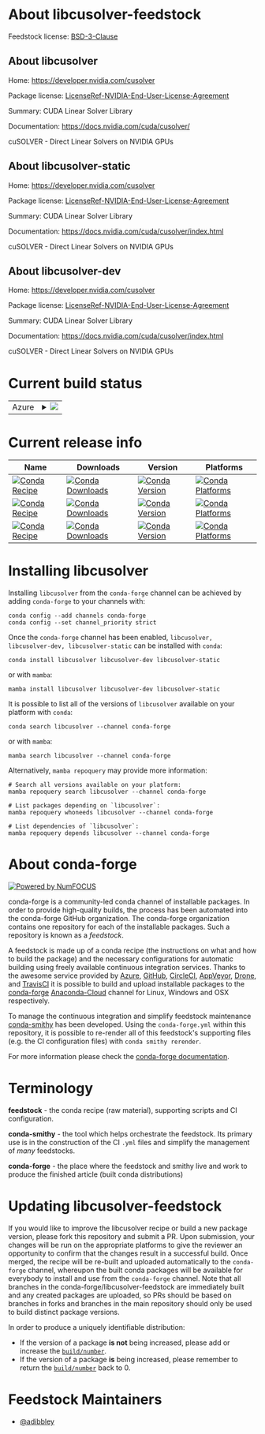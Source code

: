 About libcusolver-feedstock
===========================

Feedstock license: [BSD-3-Clause](https://github.com/conda-forge/libcusolver-feedstock/blob/main/LICENSE.txt)

About libcusolver
-----------------

Home: https://developer.nvidia.com/cusolver

Package license: [LicenseRef-NVIDIA-End-User-License-Agreement](https://docs.nvidia.com/cuda/eula/index.html)

Summary: CUDA Linear Solver Library

Documentation: https://docs.nvidia.com/cuda/cusolver/

cuSOLVER - Direct Linear Solvers on NVIDIA GPUs

About libcusolver-static
------------------------

Home: https://developer.nvidia.com/cusolver

Package license: [LicenseRef-NVIDIA-End-User-License-Agreement](https://docs.nvidia.com/cuda/eula/index.html)

Summary: CUDA Linear Solver Library

Documentation: https://docs.nvidia.com/cuda/cusolver/index.html

cuSOLVER - Direct Linear Solvers on NVIDIA GPUs

About libcusolver-dev
---------------------

Home: https://developer.nvidia.com/cusolver

Package license: [LicenseRef-NVIDIA-End-User-License-Agreement](https://docs.nvidia.com/cuda/eula/index.html)

Summary: CUDA Linear Solver Library

Documentation: https://docs.nvidia.com/cuda/cusolver/index.html

cuSOLVER - Direct Linear Solvers on NVIDIA GPUs


Current build status
====================


<table>
    
  <tr>
    <td>Azure</td>
    <td>
      <details>
        <summary>
          <a href="https://dev.azure.com/conda-forge/feedstock-builds/_build/latest?definitionId=19080&branchName=main">
            <img src="https://dev.azure.com/conda-forge/feedstock-builds/_apis/build/status/libcusolver-feedstock?branchName=main">
          </a>
        </summary>
        <table>
          <thead><tr><th>Variant</th><th>Status</th></tr></thead>
          <tbody><tr>
              <td>linux_64</td>
              <td>
                <a href="https://dev.azure.com/conda-forge/feedstock-builds/_build/latest?definitionId=19080&branchName=main">
                  <img src="https://dev.azure.com/conda-forge/feedstock-builds/_apis/build/status/libcusolver-feedstock?branchName=main&jobName=linux&configuration=linux%20linux_64_" alt="variant">
                </a>
              </td>
            </tr><tr>
              <td>win_64</td>
              <td>
                <a href="https://dev.azure.com/conda-forge/feedstock-builds/_build/latest?definitionId=19080&branchName=main">
                  <img src="https://dev.azure.com/conda-forge/feedstock-builds/_apis/build/status/libcusolver-feedstock?branchName=main&jobName=win&configuration=win%20win_64_" alt="variant">
                </a>
              </td>
            </tr>
          </tbody>
        </table>
      </details>
    </td>
  </tr>
</table>

Current release info
====================

| Name | Downloads | Version | Platforms |
| --- | --- | --- | --- |
| [![Conda Recipe](https://img.shields.io/badge/recipe-libcusolver-green.svg)](https://anaconda.org/conda-forge/libcusolver) | [![Conda Downloads](https://img.shields.io/conda/dn/conda-forge/libcusolver.svg)](https://anaconda.org/conda-forge/libcusolver) | [![Conda Version](https://img.shields.io/conda/vn/conda-forge/libcusolver.svg)](https://anaconda.org/conda-forge/libcusolver) | [![Conda Platforms](https://img.shields.io/conda/pn/conda-forge/libcusolver.svg)](https://anaconda.org/conda-forge/libcusolver) |
| [![Conda Recipe](https://img.shields.io/badge/recipe-libcusolver--dev-green.svg)](https://anaconda.org/conda-forge/libcusolver-dev) | [![Conda Downloads](https://img.shields.io/conda/dn/conda-forge/libcusolver-dev.svg)](https://anaconda.org/conda-forge/libcusolver-dev) | [![Conda Version](https://img.shields.io/conda/vn/conda-forge/libcusolver-dev.svg)](https://anaconda.org/conda-forge/libcusolver-dev) | [![Conda Platforms](https://img.shields.io/conda/pn/conda-forge/libcusolver-dev.svg)](https://anaconda.org/conda-forge/libcusolver-dev) |
| [![Conda Recipe](https://img.shields.io/badge/recipe-libcusolver--static-green.svg)](https://anaconda.org/conda-forge/libcusolver-static) | [![Conda Downloads](https://img.shields.io/conda/dn/conda-forge/libcusolver-static.svg)](https://anaconda.org/conda-forge/libcusolver-static) | [![Conda Version](https://img.shields.io/conda/vn/conda-forge/libcusolver-static.svg)](https://anaconda.org/conda-forge/libcusolver-static) | [![Conda Platforms](https://img.shields.io/conda/pn/conda-forge/libcusolver-static.svg)](https://anaconda.org/conda-forge/libcusolver-static) |

Installing libcusolver
======================

Installing `libcusolver` from the `conda-forge` channel can be achieved by adding `conda-forge` to your channels with:

```
conda config --add channels conda-forge
conda config --set channel_priority strict
```

Once the `conda-forge` channel has been enabled, `libcusolver, libcusolver-dev, libcusolver-static` can be installed with `conda`:

```
conda install libcusolver libcusolver-dev libcusolver-static
```

or with `mamba`:

```
mamba install libcusolver libcusolver-dev libcusolver-static
```

It is possible to list all of the versions of `libcusolver` available on your platform with `conda`:

```
conda search libcusolver --channel conda-forge
```

or with `mamba`:

```
mamba search libcusolver --channel conda-forge
```

Alternatively, `mamba repoquery` may provide more information:

```
# Search all versions available on your platform:
mamba repoquery search libcusolver --channel conda-forge

# List packages depending on `libcusolver`:
mamba repoquery whoneeds libcusolver --channel conda-forge

# List dependencies of `libcusolver`:
mamba repoquery depends libcusolver --channel conda-forge
```


About conda-forge
=================

[![Powered by
NumFOCUS](https://img.shields.io/badge/powered%20by-NumFOCUS-orange.svg?style=flat&colorA=E1523D&colorB=007D8A)](https://numfocus.org)

conda-forge is a community-led conda channel of installable packages.
In order to provide high-quality builds, the process has been automated into the
conda-forge GitHub organization. The conda-forge organization contains one repository
for each of the installable packages. Such a repository is known as a *feedstock*.

A feedstock is made up of a conda recipe (the instructions on what and how to build
the package) and the necessary configurations for automatic building using freely
available continuous integration services. Thanks to the awesome service provided by
[Azure](https://azure.microsoft.com/en-us/services/devops/), [GitHub](https://github.com/),
[CircleCI](https://circleci.com/), [AppVeyor](https://www.appveyor.com/),
[Drone](https://cloud.drone.io/welcome), and [TravisCI](https://travis-ci.com/)
it is possible to build and upload installable packages to the
[conda-forge](https://anaconda.org/conda-forge) [Anaconda-Cloud](https://anaconda.org/)
channel for Linux, Windows and OSX respectively.

To manage the continuous integration and simplify feedstock maintenance
[conda-smithy](https://github.com/conda-forge/conda-smithy) has been developed.
Using the ``conda-forge.yml`` within this repository, it is possible to re-render all of
this feedstock's supporting files (e.g. the CI configuration files) with ``conda smithy rerender``.

For more information please check the [conda-forge documentation](https://conda-forge.org/docs/).

Terminology
===========

**feedstock** - the conda recipe (raw material), supporting scripts and CI configuration.

**conda-smithy** - the tool which helps orchestrate the feedstock.
                   Its primary use is in the construction of the CI ``.yml`` files
                   and simplify the management of *many* feedstocks.

**conda-forge** - the place where the feedstock and smithy live and work to
                  produce the finished article (built conda distributions)


Updating libcusolver-feedstock
==============================

If you would like to improve the libcusolver recipe or build a new
package version, please fork this repository and submit a PR. Upon submission,
your changes will be run on the appropriate platforms to give the reviewer an
opportunity to confirm that the changes result in a successful build. Once
merged, the recipe will be re-built and uploaded automatically to the
`conda-forge` channel, whereupon the built conda packages will be available for
everybody to install and use from the `conda-forge` channel.
Note that all branches in the conda-forge/libcusolver-feedstock are
immediately built and any created packages are uploaded, so PRs should be based
on branches in forks and branches in the main repository should only be used to
build distinct package versions.

In order to produce a uniquely identifiable distribution:
 * If the version of a package **is not** being increased, please add or increase
   the [``build/number``](https://docs.conda.io/projects/conda-build/en/latest/resources/define-metadata.html#build-number-and-string).
 * If the version of a package **is** being increased, please remember to return
   the [``build/number``](https://docs.conda.io/projects/conda-build/en/latest/resources/define-metadata.html#build-number-and-string)
   back to 0.

Feedstock Maintainers
=====================

* [@adibbley](https://github.com/adibbley/)

